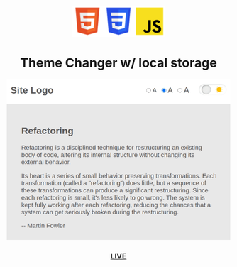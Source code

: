 

<p align="center">
  <img src="./images/logo-tpl-html.png" height="70px" width="70px"><img src="./images/logo-tpl-css.png" height="70px" width="70px"><img src="./images/logo-tpl-js.png" height="70px" width="70px">
</p>
<h1 align="center">Theme Changer w/ local storage</h1>

<p align="center">
  <img src="./images/20200621-local-storage.gif" width="600px">
</p>

<a href="https://local-storage-with-theme-changer.now.sh/" target="_blank"><h3 align="center">LIVE</h3></a>
